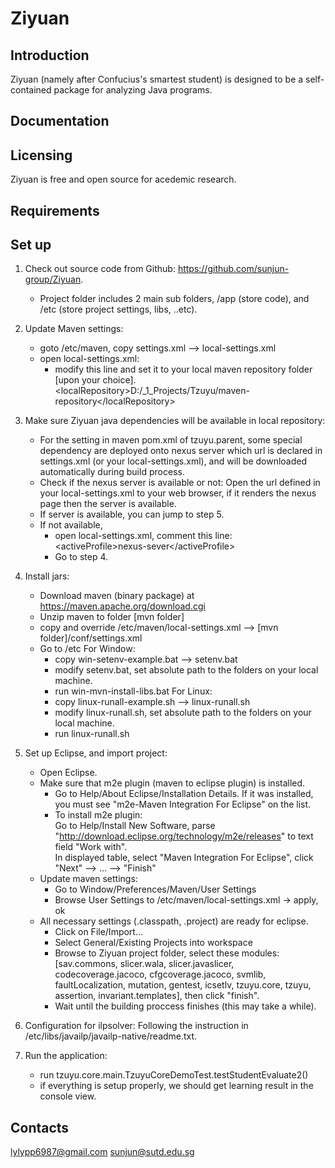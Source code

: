 Ziyuan
=====
Introduction
------------
Ziyuan (namely after Confucius's smartest student) is designed to be a self-contained package for analyzing Java programs.

Documentation
-------------


Licensing
---------
Ziyuan is free and open source for acedemic research.    
  
Requirements
------------


Set up
------------
1.	Check out source code from Github: https://github.com/sunjun-group/Ziyuan.
	- Project folder includes 2 main sub folders, /app (store code), and /etc (store project settings, libs, ..etc).
2.	Update Maven settings:
	- goto /etc/maven, copy settings.xml --> local-settings.xml
	- open local-settings.xml: 
		+ modify this line and set it to your local maven repository folder [upon your choice].<br/>
		&lt;localRepository&gt;D:/_1_Projects/Tzuyu/maven-repository&lt;/localRepository&gt; <br/> 
					
3.	Make sure Ziyuan java dependencies will be available in local repository:
	- For the setting in maven pom.xml of tzuyu.parent, some special dependency are deployed onto nexus server which url is declared in
	settings.xml (or your local-settings.xml), and will be downloaded automatically during build process.	
	- Check if the nexus server is available or not:
		Open the url defined in your local-settings.xml to your web browser, if it renders the nexus page then the server is available.
	- If server is available, you can jump to step 5. 
	- If not available, 
		+ open local-settings.xml, comment this line:  
			&lt;activeProfile&gt;nexus-sever&lt;/activeProfile&gt;
		+ Go to step 4.
4. 	Install jars:	
	- Download maven (binary package) at https://maven.apache.org/download.cgi
	- Unzip maven to folder [mvn folder]
	- copy and override /etc/maven/local-settings.xml --> [mvn folder]/conf/settings.xml
	- Go to /etc
	For Window:
		+ copy win-setenv-example.bat --> setenv.bat
		+ modify setenv.bat, set absolute path to the folders on your local machine.
		+ run win-mvn-install-libs.bat 
	For Linux:
		+ copy linux-runall-example.sh --> linux-runall.sh
		+ modify linux-runall.sh, set absolute path to the folders on your local machine.
		+ run linux-runall.sh
5.	Set up Eclipse, and import project:
	- Open Eclipse.
	- Make sure that m2e plugin (maven to eclipse plugin) is installed.
		+ Go to Help/About Eclipse/Installation Details. If it was installed, you must see "m2e-Maven Integration For Eclipse" on the list.
		+ To install m2e plugin:
				<br/>Go to Help/Install New Software, parse "http://download.eclipse.org/technology/m2e/releases" to text field "Work with".
				<br/>In displayed table, select "Maven Integration For Eclipse", click "Next" --> ... --> "Finish"
	- Update maven settings:
		+ Go to Window/Preferences/Maven/User Settings
		+ Browse User Settings to /etc/maven/local-settings.xml -> apply, ok
	- All necessary settings (.classpath, .project) are ready for eclipse. 
		+ Click on File/Import...
		+ Select General/Existing Projects into workspace 
		+ Browse to Ziyuan project folder, select these modules:[sav.commons, slicer.wala, slicer.javaslicer, codecoverage.jacoco, cfgcoverage.jacoco, svmlib, faultLocalization, mutation, gentest, icsetlv, tzuyu.core, tzuyu, assertion, invariant.templates], 
				then click "finish".
		+ Wait until the building proccess finishes (this may take a while).	
6. Configuration for ilpsolver:
    Following the instruction in /etc/libs/javailp/javailp-native/readme.txt.
7.	Run the application:
	- run tzuyu.core.main.TzuyuCoreDemoTest.testStudentEvaluate2()
	- if everything is setup properly, we should get learning result in the console view.

Contacts
--------
lylypp6987@gmail.com
sunjun@sutd.edu.sg
